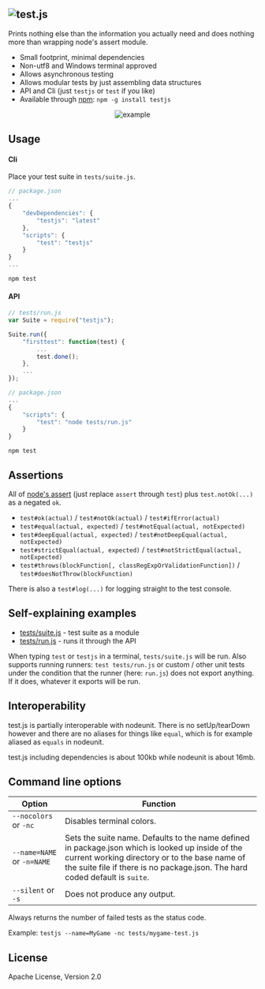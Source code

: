 ![test.js](https://raw.github.com/dcodeIO/test.js/master/test.png)
---------
Prints nothing else than the information you actually need and does nothing more than wrapping node's assert module.

* Small footprint, minimal dependencies
* Non-utf8 and Windows terminal approved
* Allows asynchronous testing
* Allows modular tests by just assembling data structures
* API and Cli (just `testjs` or `test` if you like)
* Available through [npm](https://npmjs.org/package/testjs): `npm -g install testjs`

<p align="center">
    <img src="https://raw.github.com/dcodeIO/test.js/master/example.jpg" alt="example" />
</p>

Usage
-----

#### Cli
Place your test suite in `tests/suite.js`.

```javascript
// package.json
...
{
    "devDependencies": {
        "testjs": "latest"
    },
    "scripts": {
        "test": "testjs"
    }
}
...
```

`npm test`

#### API

```javascript
// tests/run.js
var Suite = require("testjs");

Suite.run({
    "firsttest": function(test) {
        ...
        test.done();
    },
    ...
});
```

```javascript
// package.json
...
{
    "scripts": {
        "test": "node tests/run.js"
    }
}
```

`npm test`

Assertions
----------
All of [node's assert](http://nodejs.org/api/assert.html) (just replace `assert` through `test`) plus `test.notOk(...)`
as a negated `ok`.

* `test#ok(actual)` / `test#notOk(actual)` / `test#ifError(actual)`
* `test#equal(actual, expected)` / `test#notEqual(actual, notExpected)`
* `test#deepEqual(actual, expected)` / `test#notDeepEqual(actual, notExpected)`
* `test#strictEqual(actual, expected)` / `test#notStrictEqual(actual, notExpected)`
* `test#throws(blockFunction[, classRegExpOrValidationFunction])` / `test#doesNotThrow(blockFunction)`

There is also a `test#log(...)` for logging straight to the test console.

Self-explaining examples
------------------------
* [tests/suite.js](https://github.com/dcodeIO/test.js/blob/master/tests/suite.js) - test suite as a module
* [tests/run.js](https://github.com/dcodeIO/test.js/blob/master/tests/run.js) - runs it through the API

When typing `test` or `testjs` in a terminal, `tests/suite.js` will be run. Also supports running runners:
`test tests/run.js` or custom / other unit tests under the condition that the runner (here: `run.js`) does not export
anything. If it does, whatever it exports will be run.

Interoperability
----------------
test.js is partially interoperable with nodeunit. There is no setUp/tearDown however and there are no aliases for
things like `equal`, which is for example aliased as `equals` in nodeunit.

test.js including dependencies is about 100kb while nodeunit is about 16mb.

Command line options
--------------------

| Option                     | Function
| -------------------------- | -----------------------------------------------------------------------------------------
| `--nocolors` or `-nc`      | Disables terminal colors.
| `--name=NAME` or `-n=NAME` | Sets the suite name. Defaults to the name defined in package.json which is looked up inside of the current working directory or to the base name of the suite file if there is no package.json. The hard coded default is `suite`.
| `--silent` or `-s`         | Does not produce any output.

Always returns the number of failed tests as the status code.

Example: `testjs --name=MyGame -nc tests/mygame-test.js`

License
-------
Apache License, Version 2.0
